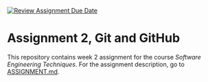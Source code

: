 [![Review Assignment Due Date](https://classroom.github.com/assets/deadline-readme-button-22041afd0340ce965d47ae6ef1cefeee28c7c493a6346c4f15d667ab976d596c.svg)](https://classroom.github.com/a/k80Fz6lw)
# Assignment 2, Git and GitHub

This repository contains week 2 assignment for the course *Software Engineering Techniques*. For the assignment description, go to [ASSIGNMENT.md](ASSIGNMENT.md).